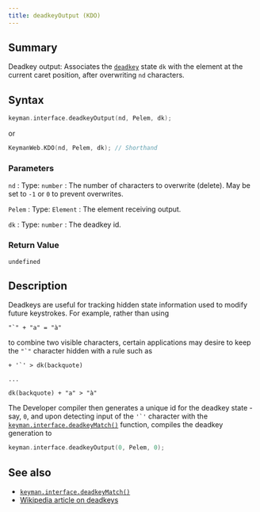 ```yaml
---
title: deadkeyOutput (KDO)
---
```


## Summary

Deadkey output: Associates the [`deadkey`](/developer/language/reference/deadkey) state `dk` with the element at the current caret position, after overwriting `nd` characters.

## Syntax

```c
keyman.interface.deadkeyOutput(nd, Pelem, dk);
```

or

```c
KeymanWeb.KDO(nd, Pelem, dk); // Shorthand
```

### Parameters

`nd`
:   Type: `number`
:   The number of characters to overwrite (delete). May be set to `-1` or `0` to prevent overwrites.

`Pelem`
:   Type: `Element`
:   The element receiving output.

`dk`
:   Type: `number`
:   The deadkey id.

### Return Value

`undefined`

## Description

Deadkeys are useful for tracking hidden state information used to modify future keystrokes. For example, rather than using

```keyman
"`" + "a" = "à"
```

to combine two visible characters, certain applications may desire to keep the `` "`" `` character hidden with a rule such as

```keyman
+ '`' > dk(backquote)

...

dk(backquote) + "a" > "à"
```

The Developer compiler then generates a unique id for the deadkey state - say, `0`, and upon detecting input of the `` '`' `` character with the [`keyman.interface.deadkeyMatch()`](deadkeyMatch) function, compiles the deadkey generation to

```c
keyman.interface.deadkeyOutput(0, Pelem, 0);
```

## See also

- [`keyman.interface.deadkeyMatch()`](deadkeyMatch)
- [Wikipedia article on deadkeys](https://en.wikipedia.org/wiki/Dead_key)
